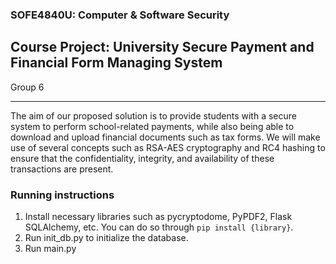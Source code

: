 ### SOFE4840U: Computer & Software Security

## Course Project: University Secure Payment and Financial Form Managing System

Group 6

-------------------------------------------

The aim of our proposed solution is to provide students with a secure system to perform school-related payments, while also being able to download and upload financial documents such as tax forms.
We will make use of several concepts such as RSA-AES cryptography and RC4 hashing to ensure that the confidentiality, integrity, and availability of these transactions are present. 

### Running instructions

1. Install necessary libraries such as pycryptodome, PyPDF2, Flask SQLAlchemy, etc. You can do so through ```pip install {library}```.
2. Run init_db.py to initialize the database.
3. Run main.py

